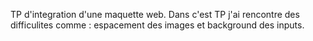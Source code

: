 TP d'integration d'une maquette web.
Dans c'est TP j'ai rencontre des difficulites comme :
 espacement des images et background des inputs.